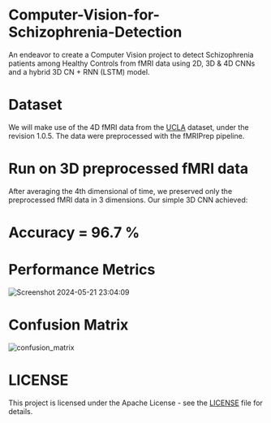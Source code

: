 # Computer-Vision-for-Schizophrenia-Detection
An endeavor to create a Computer Vision project to detect Schizophrenia patients among Healthy Controls from fMRI data using 2D, 3D & 4D CNNs and a hybrid 3D CN + RNN (LSTM) model.

# Dataset
We will make use of the 4D fMRI data from the [UCLA](https://openfmri.org/dataset/ds000030/) dataset, under the revision 1.0.5. The data were preprocessed with the fMRIPrep pipeline.

# Run on 3D preprocessed fMRI data

After averaging the 4th dimensional of time, we preserved only the preprocessed fMRI data in 3 dimensions. Our simple 3D CNN achieved:
# Accuracy = 96.7 %

# Performance Metrics
![Screenshot 2024-05-21 23:04:09](https://github.com/GeoLek/Computer-Vision-for-Schizophrenia-Detection/assets/89878177/48470912-5b86-4cea-9b03-b9bf0ee4258d)

# Confusion Matrix
![confusion_matrix](https://github.com/GeoLek/Computer-Vision-for-Schizophrenia-Detection/assets/89878177/c0844a78-e3d7-4d18-a644-c551886de6c0)

# LICENSE
This project is licensed under the Apache License - see the [LICENSE](https://github.com/GeoLek/Computer-Vision-for-Schizophrenia-Detection/blob/main/LICENSE) file for details.
